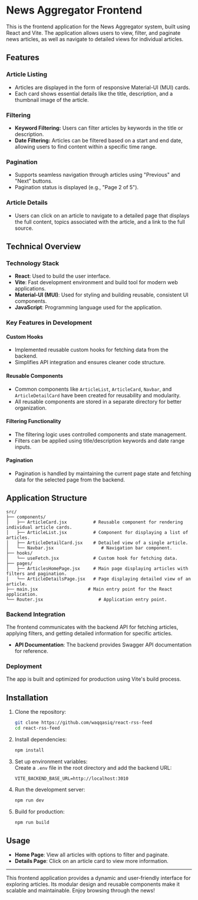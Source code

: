 
# News Aggregator Frontend  

This is the frontend application for the News Aggregator system, built using React and Vite. The application allows users to view, filter, and paginate news articles, as well as navigate to detailed views for individual articles.  

## Features  

### Article Listing
- Articles are displayed in the form of responsive Material-UI (MUI) cards.  
- Each card shows essential details like the title, description, and a thumbnail image of the article.  

### Filtering  
- **Keyword Filtering:** Users can filter articles by keywords in the title or description.  
- **Date Filtering:** Articles can be filtered based on a start and end date, allowing users to find content within a specific time range.  

### Pagination  
- Supports seamless navigation through articles using "Previous" and "Next" buttons.  
- Pagination status is displayed (e.g., "Page 2 of 5").  

### Article Details  
- Users can click on an article to navigate to a detailed page that displays the full content, topics associated with the article, and a link to the full source.  

## Technical Overview  

### Technology Stack  
- **React**: Used to build the user interface.  
- **Vite**: Fast development environment and build tool for modern web applications.  
- **Material-UI (MUI)**: Used for styling and building reusable, consistent UI components.  
- **JavaScript**: Programming language used for the application.  

### Key Features in Development  

#### Custom Hooks  
- Implemented reusable custom hooks for fetching data from the backend.  
- Simplifies API integration and ensures cleaner code structure.  

#### Reusable Components  
- Common components like `ArticleList`, `ArticleCard`, `Navbar`, and `ArticleDetailCard` have been created for reusability and modularity.  
- All reusable components are stored in a separate directory for better organization.  

#### Filtering Functionality  
- The filtering logic uses controlled components and state management.  
- Filters can be applied using title/description keywords and date range inputs.  

#### Pagination  
- Pagination is handled by maintaining the current page state and fetching data for the selected page from the backend.  

## Application Structure  

```
src/
├── components/
│   ├── ArticleCard.jsx          # Reusable component for rendering individual article cards.
│   ├── ArticleList.jsx          # Component for displaying a list of articles.
│   ├── ArticleDetailCard.jsx    # Detailed view of a single article.
│   └── Navbar.jsx                  # Navigation bar component.
├── hooks/
│   └── useFetch.jsx             # Custom hook for fetching data.
├── pages/
│   ├── ArticlesHomePage.jsx     # Main page displaying articles with filters and pagination.
│   └── ArticleDetailsPage.jsx   # Page displaying detailed view of an article.
├── main.jsx                   # Main entry point for the React application.
└── Router.jsx                     # Application entry point.
```

### Backend Integration  
The frontend communicates with the backend API for fetching articles, applying filters, and getting detailed information for specific articles.  

- **API Documentation**: The backend provides Swagger API documentation for reference.  

### Deployment  
The app is built and optimized for production using Vite's build process.  

## Installation  

1. Clone the repository:  
   ```bash  
   git clone https://github.com/waqqasiq/react-rss-feed
   cd react-rss-feed
   ```  

2. Install dependencies:  
   ```bash  
   npm install
   ```  

3. Set up environment variables:  
   Create a `.env` file in the root directory and add the backend URL:  
   ```env  
   VITE_BACKEND_BASE_URL=http://localhost:3010
   ```  

4. Run the development server:  
   ```bash  
   npm run dev
   ```  

5. Build for production:  
   ```bash  
   npm run build
   ```  


## Usage  
- **Home Page**: View all articles with options to filter and paginate.  
- **Details Page**: Click on an article card to view more information.  

---

This frontend application provides a dynamic and user-friendly interface for exploring articles. Its modular design and reusable components make it scalable and maintainable. Enjoy browsing through the news!
